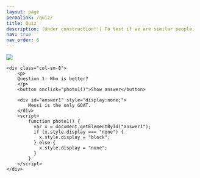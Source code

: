 ```yaml
---
layout: page
permalink: /quiz/
title: Quiz
description: (Under construction!!) To test if we are similar people.
nav: true
nav_order: 6
---
```


<div class="row">
    <div class="col-sm-4">
        <a href="images/jimmy.jpg">
        <img class="img-responsive" src="https://a4.espncdn.com/combiner/i?img=%2Fphoto%2F2022%2F1120%2Fr1093637_1296x729_16%2D9.jpg"/>
        </a>
    </div>

    <div class="col-sm-8">
        <p>
        Question 1: Who is better?
        </p>
        <button onclick="photo1()">Show answer</button>

        <div id="answer1" style="display:none;">
            Messi is the only GOAT.
        </div>
        <script>
            function photo1() {
              var x = document.getElementById("answer1");
              if (x.style.display === "none") {
                x.style.display = "block";
              } else {
                x.style.display = "none";
              }
            }
        </script>
    </div>
</div>
